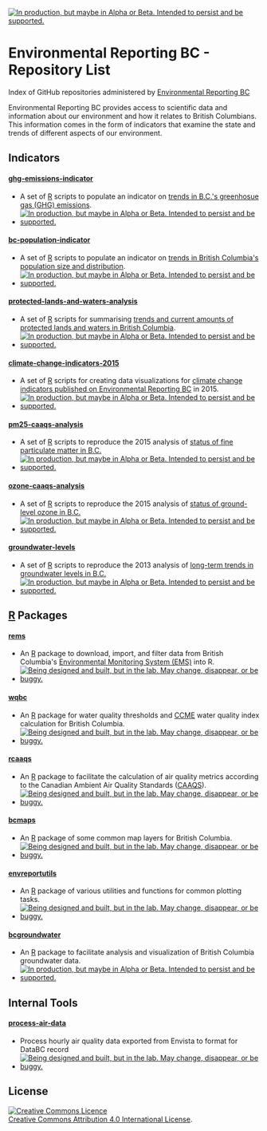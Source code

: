 <!-- README.md is generated from README.Rmd. Please edit that file and re-knit-->
<a rel="Delivery" href="https://github.com/BCDevExchange/docs/blob/master/discussion/projectstates.md"><img alt="In production, but maybe in Alpha or Beta. Intended to persist and be supported." style="border-width:0" src="http://bcdevexchange.org/badge/3.svg" title="In production, but maybe in Alpha or Beta. Intended to persist and be supported." /></a>

Environmental Reporting BC - Repository List
============================================

Index of GitHub repositories administered by [Environmental Reporting BC](http://www2.gov.bc.ca/gov/content?id=FF80E0B985F245CEA62808414D78C41B)

Environmental Reporting BC provides access to scientific data and information about our environment and how it relates to British Columbians. This information comes in the form of indicators that examine the state and trends of different aspects of our environment.

Indicators
----------

#### [ghg-emissions-indicator](https://github.com/bcgov/ghg-emissions-indicator)

-   A set of [R](http://www.r-project.org) scripts to populate an indicator on [trends in B.C.'s greenhosue gas (GHG) emissions](http://www.env.gov.bc.ca/soe/indicators/sustainability/ghg-emissions).
-   <a href="https://github.com/BCDevExchange/docs/blob/master/discussion/projectstates.md"> <img alt="In production, but maybe in Alpha or Beta. Intended to persist and be supported." src="https://camo.githubusercontent.com/2058739d64533475b124c5ce3d19a3865562fd29/687474703a2f2f626364657665786368616e67652e6f72672f62616467652f332e737667" title="In production, but maybe in Alpha or Beta. Intended to persist and be supported." data-canonical-src="http://bcdevexchange.org/badge/3.svg" style="max-width:100%;"/></a>

#### [bc-population-indicator](https://github.com/bcgov/bc-population-indicator)

-   A set of [R](http://www.r-project.org) scripts to populate an indicator on [trends in British Columbia's population size and distribution](http://www.env.gov.bc.ca/soe/indicators/sustainability/bc-population).
-   <a href="https://github.com/BCDevExchange/docs/blob/master/discussion/projectstates.md"> <img alt="In production, but maybe in Alpha or Beta. Intended to persist and be supported." src="https://camo.githubusercontent.com/2058739d64533475b124c5ce3d19a3865562fd29/687474703a2f2f626364657665786368616e67652e6f72672f62616467652f332e737667" title="In production, but maybe in Alpha or Beta. Intended to persist and be supported." data-canonical-src="http://bcdevexchange.org/badge/3.svg" style="max-width:100%;"/></a>

#### [protected-lands-and-waters-analysis](https://github.com/bcgov/protected-lands-and-waters-analysis)

-   A set of [R](http://www.r-project.org) scripts for summarising [trends and current amounts of protected lands and waters in British Columbia](http://www.env.gov.bc.ca/soe/indicators/land/protected-lands-and-waters).
-   <a href="https://github.com/BCDevExchange/docs/blob/master/discussion/projectstates.md"> <img alt="In production, but maybe in Alpha or Beta. Intended to persist and be supported." src="https://camo.githubusercontent.com/2058739d64533475b124c5ce3d19a3865562fd29/687474703a2f2f626364657665786368616e67652e6f72672f62616467652f332e737667" title="In production, but maybe in Alpha or Beta. Intended to persist and be supported." data-canonical-src="http://bcdevexchange.org/badge/3.svg" style="max-width:100%;"/> </a>

#### [climate-change-indicators-2015](https://github.com/bcgov/climate-change-indicators-2015)

-   A set of [R](http://www.r-project.org) scripts for creating data visualizations for [climate change indicators published on Environmental Reporting BC](http://www2.gov.bc.ca/gov/content?id=3C233B4F802A4FE186297EC52311E40C) in 2015.
-   <a href="https://github.com/BCDevExchange/docs/blob/master/discussion/projectstates.md"> <img alt="In production, but maybe in Alpha or Beta. Intended to persist and be supported." src="https://camo.githubusercontent.com/2058739d64533475b124c5ce3d19a3865562fd29/687474703a2f2f626364657665786368616e67652e6f72672f62616467652f332e737667" title="In production, but maybe in Alpha or Beta. Intended to persist and be supported." data-canonical-src="http://bcdevexchange.org/badge/3.svg" style="max-width:100%;"/></a>

#### [pm25-caaqs-analysis](https://github.com/bcgov/pm25-caaqs-analysis)

-   A set of [R](http://www.r-project.org) scripts to reproduce the 2015 analysis of [status of fine particulate matter in B.C.](http://www.env.gov.bc.ca/soe/indicators/air/fine-pm.html)
-   <a href="https://github.com/BCDevExchange/docs/blob/master/discussion/projectstates.md"> <img alt="In production, but maybe in Alpha or Beta. Intended to persist and be supported." src="https://camo.githubusercontent.com/2058739d64533475b124c5ce3d19a3865562fd29/687474703a2f2f626364657665786368616e67652e6f72672f62616467652f332e737667" title="In production, but maybe in Alpha or Beta. Intended to persist and be supported." data-canonical-src="http://bcdevexchange.org/badge/3.svg" style="max-width:100%;"/></a>

#### [ozone-caaqs-analysis](https://github.com/bcgov/ozone-caaqs-analysis)

-   A set of [R](http://www.r-project.org) scripts to reproduce the 2015 analysis of [status of ground-level ozone in B.C.](http://www.env.gov.bc.ca/soe/indicators/air/ozone.html)
-   <a href="https://github.com/BCDevExchange/docs/blob/master/discussion/projectstates.md"> <img alt="In production, but maybe in Alpha or Beta. Intended to persist and be supported." src="https://camo.githubusercontent.com/2058739d64533475b124c5ce3d19a3865562fd29/687474703a2f2f626364657665786368616e67652e6f72672f62616467652f332e737667" title="In production, but maybe in Alpha or Beta. Intended to persist and be supported." data-canonical-src="http://bcdevexchange.org/badge/3.svg" style="max-width:100%;"/></a>

#### [groundwater-levels](https://github.com/bcgov/groundwater-levels)

-   A set of [R](http://www.r-project.org) scripts to reproduce the 2013 analysis of [long-term trends in groundwater levels in B.C.](http://www.env.gov.bc.ca/soe/indicators/water/groundwater-levels.html)
-   <a href="https://github.com/BCDevExchange/docs/blob/master/discussion/projectstates.md"> <img alt="In production, but maybe in Alpha or Beta. Intended to persist and be supported." src="https://camo.githubusercontent.com/2058739d64533475b124c5ce3d19a3865562fd29/687474703a2f2f626364657665786368616e67652e6f72672f62616467652f332e737667" title="In production, but maybe in Alpha or Beta. Intended to persist and be supported." data-canonical-src="http://bcdevexchange.org/badge/3.svg" style="max-width:100%;"/> </a>

[R](http://www.r-project.org) Packages
--------------------------------------

#### [rems](https://github.com/bcgov/rems)

-   An [R](www.r-project.org) package to download, import, and filter data from British Columbia's [Environmental Monitoring System (EMS)](http://www2.gov.bc.ca/gov/content?id=47D094EF8CF94B5A85F62F03D4956C0C) into R.
-   <a href="https://github.com/BCDevExchange/docs/blob/master/discussion/projectstates.md"> <img alt="Being designed and built, but in the lab. May change, disappear, or be buggy." src="https://camo.githubusercontent.com/ac1d59ca4e1646f4f3d90f79889db7abd3436517/687474703a2f2f626364657665786368616e67652e6f72672f62616467652f322e737667" title="Being designed and built, but in the lab. May change, disappear, or be buggy." data-canonical-src="http://bcdevexchange.org/badge/2.svg" style="max-width:100%;"/> </a>

#### [wqbc](https://github.com/bcgov/wqbc)

-   An [R](www.r-project.org) package for water quality thresholds and [CCME](http://www.ccme.ca/en/resources/canadian_environmental_quality_guidelines/index.html) water quality index calculation for British Columbia.
-   <a href="https://github.com/BCDevExchange/docs/blob/master/discussion/projectstates.md"> <img alt="Being designed and built, but in the lab. May change, disappear, or be buggy." src="https://camo.githubusercontent.com/ac1d59ca4e1646f4f3d90f79889db7abd3436517/687474703a2f2f626364657665786368616e67652e6f72672f62616467652f322e737667" title="Being designed and built, but in the lab. May change, disappear, or be buggy." data-canonical-src="http://bcdevexchange.org/badge/2.svg" style="max-width:100%;"/> </a>

#### [rcaaqs](https://github.com/bcgov/rcaaqs)

-   An [R](www.r-project.org) package to facilitate the calculation of air quality metrics according to the Canadian Ambient Air Quality Standards ([CAAQS](http://www.ccme.ca/en/current_priorities/air/caaqs.html)).
-   <a href="https://github.com/BCDevExchange/docs/blob/master/discussion/projectstates.md"> <img alt="Being designed and built, but in the lab. May change, disappear, or be buggy." src="https://camo.githubusercontent.com/ac1d59ca4e1646f4f3d90f79889db7abd3436517/687474703a2f2f626364657665786368616e67652e6f72672f62616467652f322e737667" title="Being designed and built, but in the lab. May change, disappear, or be buggy." data-canonical-src="http://bcdevexchange.org/badge/2.svg" style="max-width:100%;"/> </a>

#### [bcmaps](https://github.com/bcgov/bcmaps)

-   An [R](http://www.r-project.org) package of some common map layers for British Columbia.
-   <a href="https://github.com/BCDevExchange/docs/blob/master/discussion/projectstates.md"> <img alt="Being designed and built, but in the lab. May change, disappear, or be buggy." src="https://camo.githubusercontent.com/ac1d59ca4e1646f4f3d90f79889db7abd3436517/687474703a2f2f626364657665786368616e67652e6f72672f62616467652f322e737667" title="Being designed and built, but in the lab. May change, disappear, or be buggy." data-canonical-src="http://bcdevexchange.org/badge/2.svg" style="max-width:100%;"/> </a>

#### [envreportutils](https://github.com/bcgov/envreportutils)

-   An [R](http://www.r-project.org) package of various utilities and functions for common plotting tasks.
-   <a href="https://github.com/BCDevExchange/docs/blob/master/discussion/projectstates.md"> <img alt="Being designed and built, but in the lab. May change, disappear, or be buggy." src="https://camo.githubusercontent.com/ac1d59ca4e1646f4f3d90f79889db7abd3436517/687474703a2f2f626364657665786368616e67652e6f72672f62616467652f322e737667" title="Being designed and built, but in the lab. May change, disappear, or be buggy." data-canonical-src="http://bcdevexchange.org/badge/2.svg" style="max-width:100%;"/> </a>

#### [bcgroundwater](https://github.com/bcgov/bcgroundwater)

-   An [R](http://www.r-project.org) package to facilitate analysis and visualization of British Columbia groundwater data.
-   <a href="https://github.com/BCDevExchange/docs/blob/master/discussion/projectstates.md"> <img alt="In production, but maybe in Alpha or Beta. Intended to persist and be supported." src="https://camo.githubusercontent.com/2058739d64533475b124c5ce3d19a3865562fd29/687474703a2f2f626364657665786368616e67652e6f72672f62616467652f332e737667" title="In production, but maybe in Alpha or Beta. Intended to persist and be supported." data-canonical-src="http://bcdevexchange.org/badge/3.svg" style="max-width:100%;"/></a>

Internal Tools
--------------

#### [process-air-data](https://github.com/bcgov/process-air-data)

-   Process hourly air quality data exported from Envista to format for DataBC record
-   <a href="https://github.com/BCDevExchange/docs/blob/master/discussion/projectstates.md"> <img alt="Being designed and built, but in the lab. May change, disappear, or be buggy." src="https://camo.githubusercontent.com/ac1d59ca4e1646f4f3d90f79889db7abd3436517/687474703a2f2f626364657665786368616e67652e6f72672f62616467652f322e737667" title="Being designed and built, but in the lab. May change, disappear, or be buggy." data-canonical-src="http://bcdevexchange.org/badge/2.svg" style="max-width:100%;"/> </a>

License
-------

<a rel="license" href="http://creativecommons.org/licenses/by/4.0/"><img alt="Creative Commons Licence" style="border-width:0" src="https://i.creativecommons.org/l/by/4.0/80x15.png" /></a><br /><a rel="license" href="http://creativecommons.org/licenses/by/4.0/">Creative Commons Attribution 4.0 International License</a>.
